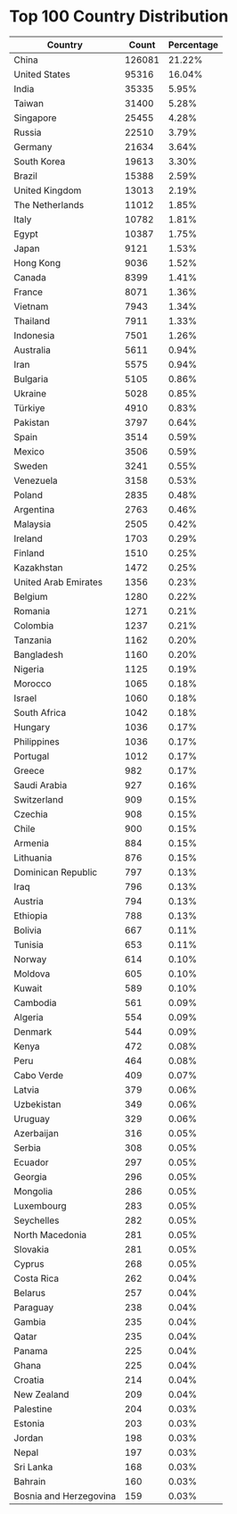 # Top 100 Country Distribution
| Country | Count | Percentage |
|----|----|----|
| China | 126081 | 21.22% |
| United States | 95316 | 16.04% |
| India | 35335 | 5.95% |
| Taiwan | 31400 | 5.28% |
| Singapore | 25455 | 4.28% |
| Russia | 22510 | 3.79% |
| Germany | 21634 | 3.64% |
| South Korea | 19613 | 3.30% |
| Brazil | 15388 | 2.59% |
| United Kingdom | 13013 | 2.19% |
| The Netherlands | 11012 | 1.85% |
| Italy | 10782 | 1.81% |
| Egypt | 10387 | 1.75% |
| Japan | 9121 | 1.53% |
| Hong Kong | 9036 | 1.52% |
| Canada | 8399 | 1.41% |
| France | 8071 | 1.36% |
| Vietnam | 7943 | 1.34% |
| Thailand | 7911 | 1.33% |
| Indonesia | 7501 | 1.26% |
| Australia | 5611 | 0.94% |
| Iran | 5575 | 0.94% |
| Bulgaria | 5105 | 0.86% |
| Ukraine | 5028 | 0.85% |
| Türkiye | 4910 | 0.83% |
| Pakistan | 3797 | 0.64% |
| Spain | 3514 | 0.59% |
| Mexico | 3506 | 0.59% |
| Sweden | 3241 | 0.55% |
| Venezuela | 3158 | 0.53% |
| Poland | 2835 | 0.48% |
| Argentina | 2763 | 0.46% |
| Malaysia | 2505 | 0.42% |
| Ireland | 1703 | 0.29% |
| Finland | 1510 | 0.25% |
| Kazakhstan | 1472 | 0.25% |
| United Arab Emirates | 1356 | 0.23% |
| Belgium | 1280 | 0.22% |
| Romania | 1271 | 0.21% |
| Colombia | 1237 | 0.21% |
| Tanzania | 1162 | 0.20% |
| Bangladesh | 1160 | 0.20% |
| Nigeria | 1125 | 0.19% |
| Morocco | 1065 | 0.18% |
| Israel | 1060 | 0.18% |
| South Africa | 1042 | 0.18% |
| Hungary | 1036 | 0.17% |
| Philippines | 1036 | 0.17% |
| Portugal | 1012 | 0.17% |
| Greece | 982 | 0.17% |
| Saudi Arabia | 927 | 0.16% |
| Switzerland | 909 | 0.15% |
| Czechia | 908 | 0.15% |
| Chile | 900 | 0.15% |
| Armenia | 884 | 0.15% |
| Lithuania | 876 | 0.15% |
| Dominican Republic | 797 | 0.13% |
| Iraq | 796 | 0.13% |
| Austria | 794 | 0.13% |
| Ethiopia | 788 | 0.13% |
| Bolivia | 667 | 0.11% |
| Tunisia | 653 | 0.11% |
| Norway | 614 | 0.10% |
| Moldova | 605 | 0.10% |
| Kuwait | 589 | 0.10% |
| Cambodia | 561 | 0.09% |
| Algeria | 554 | 0.09% |
| Denmark | 544 | 0.09% |
| Kenya | 472 | 0.08% |
| Peru | 464 | 0.08% |
| Cabo Verde | 409 | 0.07% |
| Latvia | 379 | 0.06% |
| Uzbekistan | 349 | 0.06% |
| Uruguay | 329 | 0.06% |
| Azerbaijan | 316 | 0.05% |
| Serbia | 308 | 0.05% |
| Ecuador | 297 | 0.05% |
| Georgia | 296 | 0.05% |
| Mongolia | 286 | 0.05% |
| Luxembourg | 283 | 0.05% |
| Seychelles | 282 | 0.05% |
| North Macedonia | 281 | 0.05% |
| Slovakia | 281 | 0.05% |
| Cyprus | 268 | 0.05% |
| Costa Rica | 262 | 0.04% |
| Belarus | 257 | 0.04% |
| Paraguay | 238 | 0.04% |
| Gambia | 235 | 0.04% |
| Qatar | 235 | 0.04% |
| Panama | 225 | 0.04% |
| Ghana | 225 | 0.04% |
| Croatia | 214 | 0.04% |
| New Zealand | 209 | 0.04% |
| Palestine | 204 | 0.03% |
| Estonia | 203 | 0.03% |
| Jordan | 198 | 0.03% |
| Nepal | 197 | 0.03% |
| Sri Lanka | 168 | 0.03% |
| Bahrain | 160 | 0.03% |
| Bosnia and Herzegovina | 159 | 0.03% |
